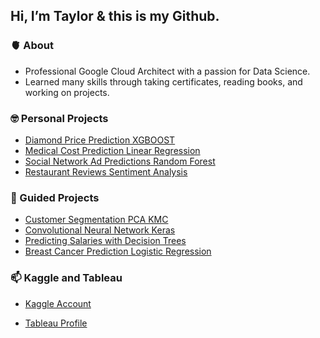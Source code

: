 ## Hi, I’m Taylor & this is my Github.
### **🫀 About**
- Professional Google Cloud Architect with a passion for Data Science.
- Learned many skills through taking certificates, reading books, and working on projects.

### **🤓 Personal Projects**

 - [Diamond Price Prediction XGBOOST](https://github.com/taylorgon96/Personal-Projects-/blob/main/Diamonds%20Price%20Prediction%20XGBOOST.ipynb)
 - [Medical Cost Prediction Linear Regression](https://github.com/taylorgon96/Personal-Projects-/blob/main/Medical%20Cost%20Predictions%20Linear%20Regression.ipynb)
- [Social Network Ad Predictions Random Forest](https://github.com/taylorgon96/Personal-Projects-/blob/main/Social%20Network%20Ad%20Predictions%20Random%20Forest.ipynb)
- [Restaurant Reviews Sentiment Analysis](https://github.com/taylorgon96/Personal-Projects-/blob/main/Restaurant%20Reviews%20Sentiment%20Analysis%20NLP.ipynb) 

### **🫡 Guided Projects**

- [Customer Segmentation PCA KMC](https://github.com/taylorgon96/Guided-Projects-/blob/main/Customer%20Segmentation%20PCA%20KMC.ipynb)
- [Convolutional Neural Network Keras](https://github.com/taylorgon96/Guided-Projects-/blob/main/Convolutional%20Neural%20Network%20Keras.ipynb)
- [Predicting Salaries with Decision Trees](https://github.com/taylorgon96/Guided-Projects-/blob/main/Predicting%20Salaries%20with%20Decision%20Trees.ipynb)
- [Breast Cancer Prediction Logistic Regression](https://github.com/taylorgon96/Guided-Projects-/blob/main/Breast%20Cancer%20Prediction%20Logistic%20Regression.ipynb)

### **📫 Kaggle and Tableau**

- [Kaggle Account](https://www.kaggle.com/taylorgonzalez/code)

- [Tableau Profile](https://public.tableau.com/app/profile/taylor.gonzalez7364)


<!---
taylorgon96/taylorgon96 is a ✨ special ✨ repository because its `README.md` (this file) appears on your GitHub profile.
You can click the Preview link to take a look at your changes.
--->
